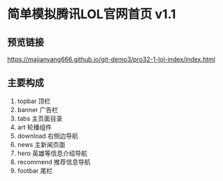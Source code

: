 # 简单模拟腾讯LOL官网首页 v1.1
## 预览链接
https://majianyang666.github.io/git-demo3/pro32-1-lol-index/index.html
## 主要构成
1. topbar 顶栏
2. banner 广告栏
3. tabs 主页面目录
4. art 轮播组件
5. download 右侧边导航
6. news 主新闻页面
7. hero 英雄等信息介绍导航
8. recommend 推荐信息导航
9. footbar 尾栏


